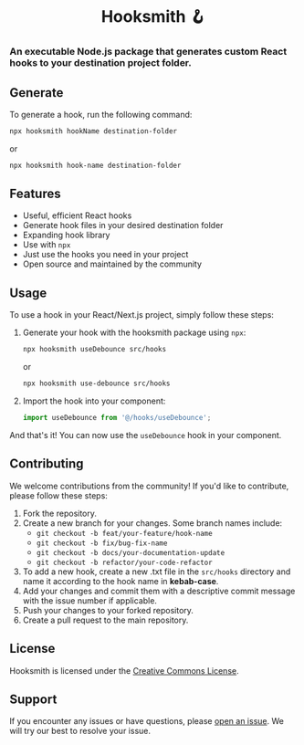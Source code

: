 <h1 align="center">
  <strong>Hooksmith 🪝</strong>
</h1>

### An executable Node.js package that generates custom React hooks to your destination project folder.

## Generate

To generate a hook, run the following command:

```bash
npx hooksmith hookName destination-folder
```
or
```bash
npx hooksmith hook-name destination-folder
```

## Features

- Useful, efficient React hooks
- Generate hook files in your desired destination folder
- Expanding hook library
- Use with `npx`
- Just use the hooks you need in your project
- Open source and maintained by the community

## Usage

To use a hook in your React/Next.js project, simply follow these steps:

1. Generate your hook with the hooksmith package using `npx`:
   ```bash
   npx hooksmith useDebounce src/hooks
   ```
   or
    ```bash
   npx hooksmith use-debounce src/hooks
   ```
2. Import the hook into your component:
   ```javascript
   import useDebounce from '@/hooks/useDebounce';
   ```

And that's it! You can now use the `useDebounce` hook in your component.

## Contributing

We welcome contributions from the community! If you'd like to contribute, please follow these steps:

1. Fork the repository.
2. Create a new branch for your changes. Some branch names include:
   - `git checkout -b feat/your-feature/hook-name`
   - `git checkout -b fix/bug-fix-name`
   - `git checkout -b docs/your-documentation-update`
   - `git checkout -b refactor/your-code-refactor`
3. To add a new hook, create a new .txt file in the `src/hooks` directory and name it according to the hook name in **kebab-case**.
4. Add your changes and commit them with a descriptive commit message with the issue number if applicable.
5. Push your changes to your forked repository.
6. Create a pull request to the main repository.

## License

Hooksmith is licensed under the [Creative Commons License](LICENSE).

## Support

If you encounter any issues or have questions, please [open an issue](https://github.com/IrfanKhan66/hooksmith/issues). We will try our best to resolve your issue.
